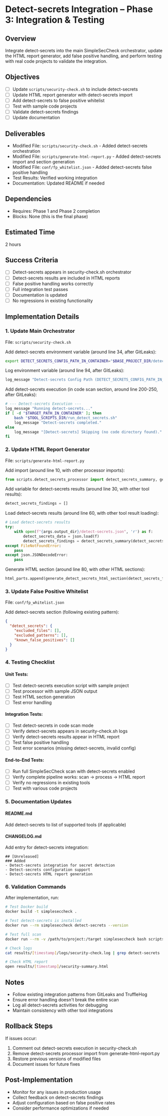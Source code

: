 # Detect-secrets Integration – Phase 3: Integration & Testing

## Overview
Integrate detect-secrets into the main SimpleSecCheck orchestrator, update the HTML report generator, add false positive handling, and perform testing with real code projects to validate the integration.

## Objectives
- [ ] Update `scripts/security-check.sh` to include detect-secrets
- [ ] Update HTML report generator with detect-secrets import
- [ ] Add detect-secrets to false positive whitelist
- [ ] Test with sample code projects
- [ ] Validate detect-secrets findings
- [ ] Update documentation

## Deliverables
- Modified File: `scripts/security-check.sh` - Added detect-secrets orchestration
- Modified File: `scripts/generate-html-report.py` - Added detect-secrets import and section generation
- Modified File: `conf/fp_whitelist.json` - Added detect-secrets false positive handling
- Test Results: Verified working integration
- Documentation: Updated README if needed

## Dependencies
- Requires: Phase 1 and Phase 2 completion
- Blocks: None (this is the final phase)

## Estimated Time
2 hours

## Success Criteria
- [ ] Detect-secrets appears in security-check.sh orchestrator
- [ ] Detect-secrets results are included in HTML reports
- [ ] False positive handling works correctly
- [ ] Full integration test passes
- [ ] Documentation is updated
- [ ] No regressions in existing functionality

## Implementation Details

### 1. Update Main Orchestrator
File: `scripts/security-check.sh`

Add detect-secrets environment variable (around line 34, after GitLeaks):
```bash
export DETECT_SECRETS_CONFIG_PATH_IN_CONTAINER="$BASE_PROJECT_DIR/detect-secrets/config.yaml"
```

Log environment variable (around line 94, after GitLeaks):
```bash
log_message "Detect-secrets Config Path (DETECT_SECRETS_CONFIG_PATH_IN_CONTAINER): $DETECT_SECRETS_CONFIG_PATH_IN_CONTAINER"
```

Add detect-secrets execution (in code scan section, around line 200-250, after GitLeaks):
```bash
# --- Detect-secrets Execution ---
log_message "Running detect-secrets..."
if [ -d "$TARGET_PATH_IN_CONTAINER" ]; then
    bash "$TOOL_SCRIPTS_DIR/run_detect_secrets.sh"
    log_message "Detect-secrets completed."
else
    log_message "[Detect-secrets] Skipping (no code directory found)."
fi
```

### 2. Update HTML Report Generator
File: `scripts/generate-html-report.py`

Add import (around line 10, with other processor imports):
```python
from scripts.detect_secrets_processor import detect_secrets_summary, generate_detect_secrets_html_section
```

Add variable for detect-secrets results (around line 30, with other tool results):
```python
detect_secrets_findings = []
```

Load detect-secrets results (around line 60, with other tool result loading):
```python
# Load detect-secrets results
try:
    with open(f"{args.output_dir}/detect-secrets.json", 'r') as f:
        detect_secrets_data = json.load(f)
        detect_secrets_findings = detect_secrets_summary(detect_secrets_data)
except FileNotFoundError:
    pass
except json.JSONDecodeError:
    pass
```

Generate HTML section (around line 80, with other HTML sections):
```python
html_parts.append(generate_detect_secrets_html_section(detect_secrets_findings))
```

### 3. Update False Positive Whitelist
File: `conf/fp_whitelist.json`

Add detect-secrets section (following existing pattern):
```json
{
  "detect_secrets": {
    "excluded_files": [],
    "excluded_patterns": [],
    "known_false_positives": []
  }
}
```

### 4. Testing Checklist

#### Unit Tests:
- [ ] Test detect-secrets execution script with sample project
- [ ] Test processor with sample JSON output
- [ ] Test HTML section generation
- [ ] Test error handling

#### Integration Tests:
- [ ] Test detect-secrets in code scan mode
- [ ] Verify detect-secrets appears in security-check.sh logs
- [ ] Verify detect-secrets results appear in HTML report
- [ ] Test false positive handling
- [ ] Test error scenarios (missing detect-secrets, invalid config)

#### End-to-End Tests:
- [ ] Run full SimpleSecCheck scan with detect-secrets enabled
- [ ] Verify complete pipeline works: scan -> process -> HTML report
- [ ] Verify no regressions in existing tools
- [ ] Test with various code projects

### 5. Documentation Updates

#### README.md
Add detect-secrets to list of supported tools (if applicable)

#### CHANGELOG.md
Add entry for detect-secrets integration:
```
## [Unreleased]
### Added
- Detect-secrets integration for secret detection
- Detect-secrets configuration support
- Detect-secrets HTML report generation
```

### 6. Validation Commands

After implementation, run:
```bash
# Test Docker build
docker build -t simpleseccheck .

# Test detect-secrets is installed
docker run --rm simpleseccheck detect-secrets --version

# Test full scan
docker run --rm -v /path/to/project:/target simpleseccheck bash scripts/security-check.sh

# Check logs
cat results/[timestamp]/logs/security-check.log | grep detect-secrets

# Check HTML report
open results/[timestamp]/security-summary.html
```

## Notes
- Follow existing integration patterns from GitLeaks and TruffleHog
- Ensure error handling doesn't break the entire scan
- Log all detect-secrets activities for debugging
- Maintain consistency with other tool integrations

## Rollback Steps
If issues occur:
1. Comment out detect-secrets execution in security-check.sh
2. Remove detect-secrets processor import from generate-html-report.py
3. Restore previous versions of modified files
4. Document issues for future fixes

## Post-Implementation
- Monitor for any issues in production usage
- Collect feedback on detect-secrets findings
- Adjust configuration based on false positive rates
- Consider performance optimizations if needed

